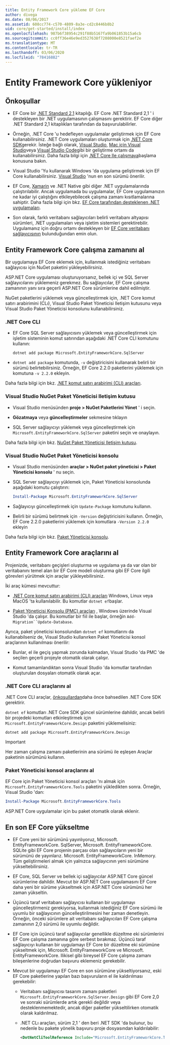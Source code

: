 ```yaml
---
title: Entity Framework Core yükleme EF Core
author: divega
ms.date: 08/06/2017
ms.assetid: 608cc774-c570-4809-8a3e-cd2c8446b8b2
uid: core/get-started/install/index
ms.openlocfilehash: 987b6f38954c291f88b5167fa9b061853b15a6cb
ms.sourcegitcommit: cc0ff36e46e9ed3527638f7208000e8521faef2e
ms.translationtype: MT
ms.contentlocale: tr-TR
ms.lasthandoff: 03/06/2020
ms.locfileid: "78416882"
---
```

# <a name="installing-entity-framework-core"></a>Entity Framework Core yükleniyor

## <a name="prerequisites"></a>Önkoşullar

* EF Core bir [.NET Standard 2,1](/dotnet/standard/net-standard) kitaplığı. EF Core .NET Standard 2,1 ' i destekleyen bir .NET uygulamasının çalışmasını gerektirir. EF Core diğer .NET Standard 2,1 kitaplıkları tarafından da başvurulabilirler.

* Örneğin, .NET Core 'u hedefleyen uygulamalar geliştirmek için EF Core kullanabilirsiniz. .NET Core uygulamaları oluşturmak için [.NET Core SDK](https://dotnet.microsoft.com/download)gerekir. İsteğe bağlı olarak, [Visual Studio](https://visualstudio.microsoft.com/vs), [Mac için Visual Studio](https://visualstudio.microsoft.com/vs/mac)veya [Visual Studio Code](https://code.visualstudio.com)gibi bir geliştirme ortamı da kullanabilirsiniz. Daha fazla bilgi için [.NET Core Ile çalışmaya](/dotnet/core/get-started)başlama konusuna bakın.

* Visual Studio 'Yu kullanarak Windows 'da uygulama geliştirmek için EF Core kullanabilirsiniz. [Visual Studio](https://visualstudio.microsoft.com/vs) 'nun en son sürümü önerilir.

* EF Core, [Xamarin](https://dotnet.microsoft.com/apps/xamarin) ve .NET Native gibi diğer .NET uygulamalarında çalıştırılabilir. Ancak uygulamada bu uygulamalar, EF Core uygulamanızın ne kadar iyi çalıştığını etkileyebilecek çalışma zamanı kısıtlamalarına sahiptir. Daha fazla bilgi için bkz. [EF Core tarafından desteklenen .NET uygulamaları](xref:core/platforms/index).

* Son olarak, farklı veritabanı sağlayıcıları belirli veritabanı altyapısı sürümleri, .NET uygulamaları veya işletim sistemleri gerektirebilir. Uygulamanız için doğru ortamı destekleyen bir [EF Core veritabanı sağlayıcısının](xref:core/providers/index) bulunduğundan emin olun.

## <a name="get-the-entity-framework-core-runtime"></a>Entity Framework Core çalışma zamanını al

Bir uygulamaya EF Core eklemek için, kullanmak istediğiniz veritabanı sağlayıcısı için NuGet paketini yükleyebilirsiniz.

ASP.NET Core uygulaması oluşturuyorsanız, bellek içi ve SQL Server sağlayıcılarını yüklemeniz gerekmez. Bu sağlayıcılar, EF Core çalışma zamanının yanı sıra geçerli ASP.NET Core sürümlerine dahil edilmiştir.  

NuGet paketlerini yüklemek veya güncelleştirmek için, .NET Core komut satırı arabirimini (CLı), Visual Studio Paket Yöneticisi Iletişim kutusunu veya Visual Studio Paket Yöneticisi konsolunu kullanabilirsiniz.

### <a name="net-core-cli"></a>.NET Core CLI

* EF Core SQL Server sağlayıcısını yüklemek veya güncelleştirmek için işletim sisteminin komut satırından aşağıdaki .NET Core CLI komutunu kullanın:

  ```dotnetcli
  dotnet add package Microsoft.EntityFrameworkCore.SqlServer
  ```

* `dotnet add package` komutunda, `-v` değiştiricisini kullanarak belirli bir sürümü belirtebilirsiniz. Örneğin, EF Core 2.2.0 paketlerini yüklemek için komutuna `-v 2.2.0` ekleyin.

Daha fazla bilgi için bkz. [.NET komut satırı arabirimi (CLI) araçları](/dotnet/core/tools/).

### <a name="visual-studio-nuget-package-manager-dialog"></a>Visual Studio NuGet Paket Yöneticisi Iletişim kutusu

* Visual Studio menüsünden **proje > NuGet Paketlerini Yönet** ' i seçin.

* **Gözatmaya** veya **güncelleştirmeler** sekmesine tıklayın

* SQL Server sağlayıcıyı yüklemek veya güncelleştirmek için `Microsoft.EntityFrameworkCore.SqlServer` paketini seçin ve onaylayın.

Daha fazla bilgi için bkz. [NuGet Paket Yöneticisi Iletişim kutusu](/nuget/tools/package-manager-ui).

### <a name="visual-studio-nuget-package-manager-console"></a>Visual Studio NuGet Paket Yöneticisi konsolu

* Visual Studio menüsünden **araçlar > NuGet paket yöneticisi > Paket Yöneticisi konsolu** ' nu seçin.

* SQL Server sağlayıcıyı yüklemek için, Paket Yöneticisi konsolunda aşağıdaki komutu çalıştırın:

  ``` PowerShell  
  Install-Package Microsoft.EntityFrameworkCore.SqlServer
  ```

* Sağlayıcıyı güncelleştirmek için `Update-Package` komutunu kullanın.

* Belirli bir sürümü belirtmek için `-Version` değiştiricisini kullanın. Örneğin, EF Core 2.2.0 paketlerini yüklemek için komutlara `-Version 2.2.0` ekleyin

Daha fazla bilgi için bkz. [Paket Yöneticisi konsolu](/nuget/tools/package-manager-console).

## <a name="get-the-entity-framework-core-tools"></a>Entity Framework Core araçlarını al

Projenizde, veritabanı geçişleri oluşturma ve uygulama ya da var olan bir veritabanını temel alan bir EF Core modeli oluşturma gibi EF Core ilgili görevleri yürütmek için araçlar yükleyebilirsiniz.

İki araç kümesi mevcuttur:

* [.NET Core komut satırı arabirimi (CLI) araçları](xref:core/miscellaneous/cli/dotnet) Windows, Linux veya MacOS 'ta kullanılabilir. Bu komutlar `dotnet ef`başlar.

* [Paket Yöneticisi Konsolu (PMC) araçları](xref:core/miscellaneous/cli/powershell) , Windows üzerinde Visual Studio 'da çalışır. Bu komutlar bir fiil ile başlar, örneğin `Add-Migration``Update-Database`.

Ayrıca, paket yöneticisi konsolundan `dotnet ef` komutlarını da kullanabilseniz de, Visual Studio kullanırken Paket Yöneticisi konsol araçlarının kullanılması önerilir:

* Bunlar, el ile geçiş yapmak zorunda kalmadan, Visual Studio 'da PMC 'de seçilen geçerli projeyle otomatik olarak çalışır.  

* Komut tamamlandıktan sonra Visual Studio 'da komutlar tarafından oluşturulan dosyaları otomatik olarak açar.

<a name="cli"></a>

### <a name="get-the-net-core-cli-tools"></a>.NET Core CLI araçlarını al

.NET Core CLI araçlar, [önkoşullardan](#prerequisites)daha önce bahsedilen .NET Core SDK gerektirir.

`dotnet ef` komutları .NET Core SDK güncel sürümlerine dahildir, ancak belirli bir projedeki komutları etkinleştirmek için `Microsoft.EntityFrameworkCore.Design` paketini yüklemelisiniz:

```dotnetcli
dotnet add package Microsoft.EntityFrameworkCore.Design
```

> [!IMPORTANT]
> Her zaman çalışma zamanı paketlerinin ana sürümü ile eşleşen Araçlar paketinin sürümünü kullanın.

### <a name="get-the-package-manager-console-tools"></a>Paket Yöneticisi konsol araçlarını al

EF Core için Paket Yöneticisi konsol araçları 'nı almak için `Microsoft.EntityFrameworkCore.Tools` paketini yükledikten sonra. Örneğin, Visual Studio 'dan:

``` PowerShell
Install-Package Microsoft.EntityFrameworkCore.Tools
```

ASP.NET Core uygulamalar için bu paket otomatik olarak eklenir.

## <a name="upgrading-to-the-latest-ef-core"></a>En son EF Core yükseltme

* EF Core yeni bir sürümünü yayınlıyoruz, Microsoft. EntityFrameworkCore. SqlServer, Microsoft. EntityFrameworkCore. SQLite gibi EF Core projenin parçası olan sağlayıcıların yeni bir sürümünü de yayınlarız. Microsoft. EntityFrameworkCore. InMemory. Tüm geliştirmeleri almak için yalnızca sağlayıcının yeni sürümüne yükseltebilirsiniz.

* EF Core, SQL Server ve bellek içi sağlayıcılar ASP.NET Core güncel sürümlerine dahildir. Mevcut bir ASP.NET Core uygulamasını EF Core daha yeni bir sürüme yükseltmek için ASP.NET Core sürümünü her zaman yükseltin.

* Üçüncü taraf veritabanı sağlayıcısı kullanan bir uygulamayı güncelleştirmeniz gerekiyorsa, kullanmak istediğiniz EF Core sürümü ile uyumlu bir sağlayıcının güncelleştirilmesini her zaman denetleyin. Örneğin, önceki sürümlere ait veritabanı sağlayıcıları EF Core çalışma zamanının 2,0 sürümü ile uyumlu değildir.

* EF Core için üçüncü taraf sağlayıcılar genellikle düzeltme eki sürümlerini EF Core çalışma zamanına göre serbest bırakmaz. Üçüncü taraf sağlayıcıyı kullanan bir uygulamayı EF Core bir düzeltme eki sürümüne yükseltmek için, Microsoft. EntityFrameworkCore ve Microsoft. EntityFrameworkCore. Ilikisel gibi bireysel EF Core çalışma zamanı bileşenlerine doğrudan başvuru eklemeniz gerekebilir.

* Mevcut bir uygulamayı EF Core en son sürümüne yükseltiyorsanız, eski EF Core paketlerine yapılan bazı başvuruların el ile kaldırılması gerekebilir:

  * Veritabanı sağlayıcısı tasarım zamanı paketleri `Microsoft.EntityFrameworkCore.SqlServer.Design` gibi EF Core 2,0 ve sonraki sürümlerde artık gerekli değildir veya desteklenmemektedir, ancak diğer paketler yükseltilirken otomatik olarak kaldırılmaz.

  * .NET CLı araçları, sürüm 2,1 ' den beri .NET SDK 'da bulunur, bu nedenle bu pakete yönelik başvuru proje dosyasından kaldırılabilir:

    ``` xml
    <DotNetCliToolReference Include="Microsoft.EntityFrameworkCore.Tools.DotNet" Version="2.0.0" />
    ```
